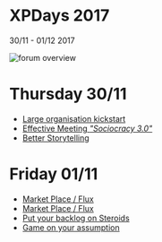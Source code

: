 # XPDays 2017

30/11 - 01/12 2017

![forum overview](https://lh3.googleusercontent.com/_FL7E4vdKYXAJe7kjpjLf8oVsT0KuuVmM9mlkokGJ3yoC9giRrF4-kGKj0wmLennZlBL2wOI0vsS4iP9SLriY4gdi1EvmwtRlsM8YOck28LZcnZRMOegBDq7eNwdrixTjDf7zY4tOwx3cu784q-gFZnP4CUZgvfG2aX60_GBll2mdakiqwbDcTslf2AZwK6VFmKOJOO1Xnuu-JIZU3LrPSo5PQqf7OSxO-VXk7pgiNw5KAAbchmiWPFq1jkMdGcVcuitt6ELyYKwgpcwkb9IFox_CgZiU81Nd30k1y6qbDfHXuJ8Ii4znoKf_bOrjQ-BlhuXPxeFQkpQnMMB2veQAZJS1FHhWIqee7hBoh4ov9Y-V_hC-SG9SGTo2lX9k7noDFIcUh50I3YkQiD_DZ9fV6UCTvGSCtsFe45dLirupuYlV-49YkfHv55Pc5puonDvkBX5mEKocbxlf2yV1Jq2hK9_YyhWK-FZ0gOkQIJbn8iTgrVioMX-uqeyQd6oUzUvm-kmNpJ4hjk9n-Rk01iDtVfOs7OwdqfAJtSXMeCw1QwbnPgcA4H1fzfM97bGd_hO14CF57zw0qt9aFvqXWvcmTWVypNQJ54K7eOMXNgwHMo=w1511-h850-no)

# Thursday 30/11

* [Large organisation kickstart](large_organisation_kickstart.md)
* [Effective Meeting *"Sociocracy 3.0"*](effective_meeting.md)
* [Better Storytelling](better_storytelling.md)

# Friday 01/11

* [Market Place / Flux](market_place.md#flux)
* [Market Place / Flux](market_place.md#bowling-kata)
* [Put your backlog on Steroids](backlog_steroids.md)
* [Game on your assumption](game_on_your_assumptions.md)
